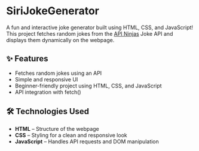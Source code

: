 # SiriJokeGenerator
A fun and interactive joke generator built using HTML, CSS, and JavaScript! This project fetches random jokes from the [API Ninjas](https://api-ninjas.com/) Joke API and displays them dynamically on the webpage.

## ✨ Features

- Fetches random jokes using an API  
- Simple and responsive UI  
- Beginner-friendly project using HTML, CSS, and JavaScript  
- API integration with fetch()

## 🛠️ Technologies Used

- **HTML** – Structure of the webpage  
- **CSS** – Styling for a clean and responsive look  
- **JavaScript** – Handles API requests and DOM manipulation

